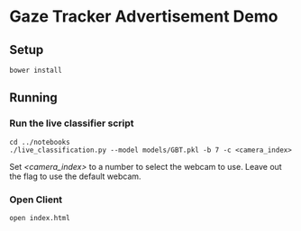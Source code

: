 # Gaze Tracker Advertisement Demo

## Setup

```
bower install
```

## Running

### Run the live classifier script

```
cd ../notebooks
./live_classification.py --model models/GBT.pkl -b 7 -c <camera_index>
```

Set *<camera_index>* to a number to select the webcam to use. Leave out the flag to use the default webcam.


### Open Client

```
open index.html
```
